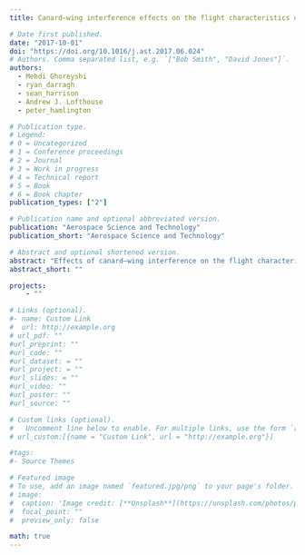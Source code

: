 ```yaml
---
title: Canard–wing interference effects on the flight characteristics of a transonic passenger aircraft

# Date first published.
date: "2017-10-01"
doi: "https://doi.org/10.1016/j.ast.2017.06.024"
# Authors. Comma separated list, e.g. `["Bob Smith", "David Jones"]`.
authors:
  - Mehdi Ghoreyshi
  - ryan_darragh
  - sean_harrison
  - Andrew J. Lofthouse
  - peter_hamlington

# Publication type.
# Legend:
# 0 = Uncategorized
# 1 = Conference proceedings
# 2 = Journal
# 3 = Work in progress
# 4 = Technical report
# 5 = Book
# 6 = Book chapter
publication_types: ["2"]

# Publication name and optional abbreviated version.
publication: "Aerospace Science and Technology"
publication_short: "Aerospace Science and Technology"

# Abstract and optional shortened version.
abstract: "Effects of canard–wing interference on the flight characteristics of a civilian transonic cruiser aircraft are examined using computational fluid dynamics (CFD) simulations, a vortex lattice solver, and wind tunnel measurements. These data sources are used to generate reduced-order aerodynamic models in the form of look-up tables that give longitudinal and lateral force and moment coefficients for different combinations of angle of attack, Mach number, side-slip angle, and canard deflection angle. Flight characteristics from CFD simulations and the vortex lattice solver are compared with wind tunnel measurements in order to determine model accuracy for both static and dynamic flight conditions. Static cases are examined at a Mach number of 0.1 for two different canard positions using an overset grid approach. Cases considered include canard deflections of $-30^{\\circ}$, $-10^{\\circ}$, $0^{\\circ}$, and $10^{\\circ}$ at angles of attack ranging from $-4^{\\circ}$ to $30^{\\circ}$ and for sideslip angles of $-6^{\\circ}$ and $6^{\\circ}$. Dynamic cases are examined for aircraft oscillations about mean angles of attack of $0^{\\circ}$ to $10^{\\circ}$, with a motion frequency of 1 Hz and an amplitude of $0.5^{\\circ}$. The results indicate that both static and dynamic aerodynamic predictions from CFD simulations are in good agreement with experiments over the range of conditions considered. The vortex lattice solver, by contrast, cannot predict vortical flows formed over the wing and canard surfaces, resulting in poorer agreement with experimental data. The CFD-based reduced order aerodynamic model is then used to investigate trim settings and handling qualities of two different canard designs. Results show that positioning the canard surface of the transonic cruiser closer to the wing requires less canard deflection and thrust force to trim the aircraft."
abstract_short: ""

projects:
    - ""

# Links (optional).
#- name: Custom Link
#  url: http://example.org
# url_pdf: ""
#url_preprint: ""
#url_code: ""
#url_dataset: = ""
#url_project: = ""
#url_slides: = ""
#url_video: ""
#url_poster: ""
#url_source: ""

# Custom links (optional).
#   Uncomment line below to enable. For multiple links, use the form `[{...}, {...}, {...}]`.
# url_custom:[{name = "Custom Link", url = "http://example.org"}]

#tags:
#- Source Themes

# Featured image
# To use, add an image named `featured.jpg/png` to your page's folder.
# image:
#  caption: 'Image credit: [**Unsplash**](https://unsplash.com/photos/pLCdAaMFLTE)'
#  focal_point: ""
#  preview_only: false

math: true
---
```

